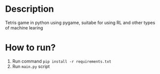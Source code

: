 # Description

Tetris game in python using pygame, suitabe for using RL and other types of machine learing

# How to run?

1. Run command ```pip install -r requirements.txt ```
1. Run ```main.py``` script

